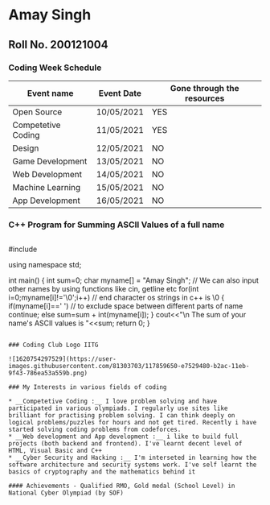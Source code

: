 # Amay Singh

## Roll No. 200121004

### Coding Week Schedule

|Event name|Event Date|Gone through the resources|
|---|---|---|
|Open Source|10/05/2021|YES|
|Competetive Coding|11/05/2021|YES|
|Design|12/05/2021|NO|
|Game Development|13/05/2021|NO|
|Web Development|14/05/2021|NO|
|Machine Learning|15/05/2021|NO|
|App Development|16/05/2021|NO|

### C++ Program for Summing ASCII Values of a full name
```c++
```
#include<iostream>

using namespace std;

int main()
{
int sum=0;
char myname[] = "Amay Singh";     // We can also input other names by using functions like cin, getline etc
for(int i=0;myname[i]!='\0';i++)  // end character os strings in c++ is \0
  {
    if(myname[i]==' ')            // to exclude space between different parts of name
     continue;
    else
     sum=sum + int(myname[i]);
  }
  cout<<"\n The sum of your name's ASCII values is "<<sum;
  return 0;
}
```

### Coding Club Logo IITG

![1620754297529](https://user-images.githubusercontent.com/81303703/117859650-e7529480-b2ac-11eb-9f43-786ea53a559b.png)

### My Interests in various fields of coding

* __Competetive Coding :__ I love problem solving and have participated in various olympiads. I regularly use sites like brilliant for practising problem solving. I can think deeply on logical problems/puzzles for hours and not get tired. Recently i have started solving coding problems from codeforces.
* __Web development and App development :__ i like to build full projects (both backend and frontend). I've learnt decent level of HTML, Visual Basic and C++
* __Cyber Security and Hacking :__ I'm interseted in learning how the software architecture and security systems work. I've self learnt the basics of cryptography and the mathematics behind it

#### Achievements - Qualified RMO, Gold medal (School Level) in National Cyber Olympiad (by SOF)

